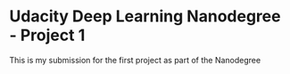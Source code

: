 # Udacity Deep Learning Nanodegree - Project 1
This is my submission for the first project as part of the Nanodegree

